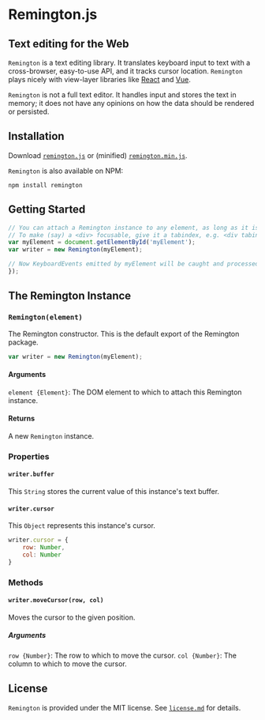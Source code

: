 # Remington.js
## Text editing for the Web

`Remington` is a text editing library. It translates keyboard input to text with a cross-browser, easy-to-use API, and it tracks cursor location. `Remington` plays nicely with view-layer libraries like [React](https://reactjs.org) and [Vue](https://vuejs.org).

`Remington` is not a full text editor. It handles input and stores the text in memory; it does not have any opinions on how the data should be rendered or persisted.

## Installation
Download [`remington.js`](https://jdormit.github.io/remington/remington.js) or (minified) [`remington.min.js`](https://jdormit.github.io/remington/remington.min.js).

`Remington` is also available on NPM:

`npm install remington`

## Getting Started
```javascript
// You can attach a Remington instance to any element, as long as it is focusable.
// To make (say) a <div> focusable, give it a tabindex, e.g. <div tabindex="1"></div>
var myElement = document.getElementById('myElement');
var writer = new Remington(myElement);

// Now KeyboardEvents emitted by myElement will be caught and processed by Remington
});
```
## The Remington Instance
### `Remington(element)`
The Remington constructor. This is the default export of the Remington package.

```javascript
var writer = new Remington(myElement);
```

#### Arguments
`element {Element}`: The DOM element to which to attach this Remington instance.

#### Returns
A new `Remington` instance.

### Properties
#### `writer.buffer`
This `String` stores the current value of this instance's text buffer.

#### `writer.cursor`
This `Object` represents this instance's cursor.
```javascript
writer.cursor = {
    row: Number,
    col: Number
}
```

### Methods
#### `writer.moveCursor(row, col)`
Moves the cursor to the given position.

##### Arguments
`row {Number}`: The row to which to move the cursor.
`col {Number}`: The column to which to move the cursor.

## License
`Remington` is provided under the MIT license. See [`license.md`](./license.md) for details.
